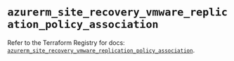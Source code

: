 # `azurerm_site_recovery_vmware_replication_policy_association`

Refer to the Terraform Registry for docs: [`azurerm_site_recovery_vmware_replication_policy_association`](https://registry.terraform.io/providers/hashicorp/azurerm/3.104.2/docs/resources/site_recovery_vmware_replication_policy_association).
